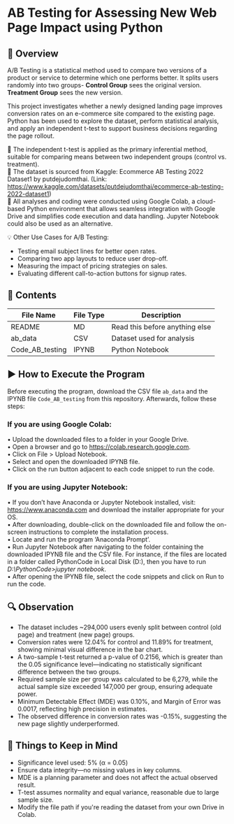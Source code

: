 # AB Testing for Assessing New Web Page Impact using Python  

## 📝 __Overview__  
A/B Testing is a statistical method used to compare two versions of a product or service to determine which one performs better. It splits users randomly into two groups-  __Control Group__ sees the original version.  
__Treatment Group__ sees the new version.
  
This project investigates whether a newly designed landing page improves conversion rates on an e-commerce site compared to the existing page. Python has been used to explore the dataset, perform statistical analysis, and apply an independent t-test to support business decisions regarding the page rollout.  
  
🧪 The independent t-test is applied as the primary inferential method, suitable for comparing means between two independent groups (control vs. treatment).  
🧪 The dataset is sourced from Kaggle: Ecommerce AB Testing 2022 Dataset1 by putdejudomthai. (Link: https://www.kaggle.com/datasets/putdejudomthai/ecommerce-ab-testing-2022-dataset1)  
🧪 All analyses and coding were conducted using Google Colab, a cloud-based Python environment that allows seamless integration with Google Drive and simplifies code execution and data handling. Jupyter Notebook could also be used as an alternative.  
    
💡 Other Use Cases for A/B Testing:
* Testing email subject lines for better open rates.  
* Comparing two app layouts to reduce user drop-off.  
* Measuring the impact of pricing strategies on sales.  
* Evaluating different call-to-action buttons for signup rates.  

## __📂 Contents__  
|    File Name     | File Type | Description |
|------------------|-----------|-------------|
|      README      |    MD     | Read this before anything else |
|      ab_data     |    CSV    | Dataset used for analysis |
| Code_AB_testing  |   IPYNB   | Python Notebook |
  
## __▶️ How to Execute the Program__
Before executing the program, download the CSV file `ab_data` and the IPYNB file `Code_AB_testing` from this repository. Afterwards, follow these steps:  
### If you are using Google Colab:  
•	Upload the downloaded files to a folder in your Google Drive.  
•	Open a browser and go to https://colab.research.google.com.  
•	Click on File > Upload Notebook.  
•	Select and open the downloaded IPYNB file.  
•	Click on the run button adjacent to each code snippet to run the code.  
### If you are using Jupyter Notebook:  
•	If you don’t have Anaconda or Jupyter Notebook installed, visit: https://www.anaconda.com and download the installer appropriate for your OS.  
•	After downloading, double-click on the downloaded file and follow the on-screen instructions to complete the installation process.  
•	Locate and run the program ‘Anaconda Prompt’.  
•	Run Jupyter Notebook after navigating to the folder containing the downloaded IPYNB file and the CSV file. For instance, if the files are located in a folder called PythonCode in Local Disk (D:), then you have to run _D:\PythonCode>jupyter notebook_.  
•	After opening the IPYNB file, select the code snippets and click on Run to run the code.  
  
## 🔍 __Observation__  
* The dataset includes ~294,000 users evenly split between control (old page) and treatment (new page) groups.  
* Conversion rates were 12.04% for control and 11.89% for treatment, showing minimal visual difference in the bar chart.  
* A two-sample t-test returned a p-value of 0.2156, which is greater than the 0.05 significance level—indicating no statistically significant difference between the two groups.  
* Required sample size per group was calculated to be 6,279, while the actual sample size exceeded 147,000 per group, ensuring adequate power.  
* Minimum Detectable Effect (MDE) was 0.10%, and Margin of Error was 0.0017, reflecting high precision in estimates.  
* The observed difference in conversion rates was -0.15%, suggesting the new page slightly underperformed.  
  
## 📌 __Things to Keep in Mind__  
* Significance level used: 5% (α = 0.05)  
* Ensure data integrity—no missing values in key columns.  
* MDE is a planning parameter and does not affect the actual observed result.  
* T-test assumes normality and equal variance, reasonable due to large sample size.  
* Modify the file path if you're reading the dataset from your own Drive in Colab.  
